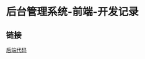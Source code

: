 # 后台管理系统-前端-开发记录


## 链接

[后端代码](https://github.com/L1nJIayu/jeffrey_web_managemenet_system_backend)

